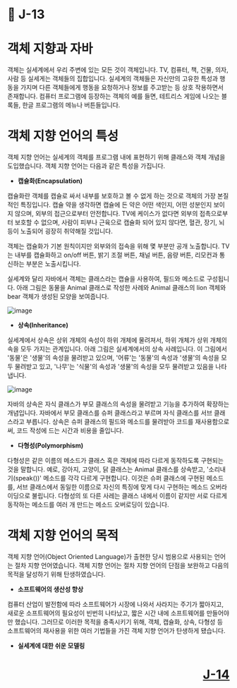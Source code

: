 # 📖 J-13

# 객체 지향과 자바

객체는 실세계에서 우리 주변에 있는 모든 것이 객체입니다. TV, 컴퓨터, 책, 건물, 의자, 사람 등 실세게는 객체들의 집합입니다. 실세계의 객체들은 자신만의 고유한 특성과 행동을 가지며 다른 객체들에게 행동을 요청하거나 정보를 주고받는 등 상호 작용하면서 존재합니다. 컴퓨터 프로그램에 등장하는 객체의 예를 들면, 테트리스 게임에 나오는 블록들, 한글 프로그램의 메뉴나 버튼들입니다.

# 객체 지향 언어의 특성

객체 지향 언어는 실세계의 객체를 프로그램 내에 표현하기 위해 클래스와 객체 개념을 도입했습니다. 객체 지향 언어는 다음과 같은 특성을 가집니다.

* **캡슐화(Encapsulation)**

캡슐화란 객체를 캡슐로 싸서 내부를 보호하고 볼 수 없게 하는 것으로 객체의 가장 본질적인 특징입니다. 캡슐 약을 생각하면 캡슐에 든 약은 어떤 색인지, 어떤 성분인지 보이지 않으며, 외부의 접근으로부터 안전합니다. TV에 케이스가 없다면 외부의 접촉으로부터 보호할 수 없으며, 사람이 피부나 근육으로 캡슐화 되어 있지 않다면, 혈관, 장기, 뇌 등이 노출되어 굉장히 취약해질 것입니다.
<p></p>
<p>객체는 캡슐화가 기본 원칙이지만 외부와의 접속을 위해 몇 부분만 공개 노출합니다. TV는 내부를 캡슐화하고 on/off 버튼, 밝기 조절 버튼, 채널 버튼, 음량 버튼, 리모컨과 통신하는 부분은 노출시킵니다.</p>
<p></p>
<p>실세계와 달리 자바에서 객체는 클래스라는 캡슐을 사용하여, 필드와 메소드로 구성됩니다. 아래 그림은 동물을 Animal 클래스로 작성한 사례와 Animal 클래스의 lion 객체와 bear 객체가 생성된 모양을 보여줍니다.</p>

![image](https://github.com/user-attachments/assets/8be01ad6-302c-4beb-940d-2816ffb04602)

* **상속(Inheritance)**

실세계에서 상속은 상위 개체의 속성이 하위 개체에 물려져서, 하위 개체가 상위 개체의 속을 모두 가지는 관계입니다. 아래 그림은 실세계에서의 상속 사례입니다. 이 그림에서 '동물'은 '생물'의 속성을 물려받고 있으며, '어류'는 '동물'의 속성과 '생물'의 속성을 모두 물려받고 있고, '나무'는 '식물'의 속성과 '생물'의 속성을 모두 물려받고 있음을 나타냅니다.

![image](https://github.com/user-attachments/assets/1aa91ce7-7187-4b94-9785-3ae1099792bd)

자바의 상속은 자식 클래스가 부모 클래스의 속성을 물려받고 기능을 추가하여 확장하는개념입니다. 자바에서 부모 클래스를 슈퍼 클래스라고 부르며 자식 클래스를 서브 클래스라고 부릅니다. 상속은 슈퍼 클래스의 필드와 메소드를 물려받아 코드를 재사용함으로써, 코드 작성에 드는 시간과 비용을 줄입니다.

* **다형성(Polymorphism)**

다형성은 같은 이름의 메소드가 클래스 혹은 객체에 따라 다르게 동작하도록 구현되는 것을 말합니다. 예로, 강아지, 고양이, 닭 클래스는 Animal 클래스를 상속받고, '소리내기(speak())' 메소드를 각각 다르게 구현합니다. 이것은 슈퍼 클래스에 구현된 메소드를, 서브 클래스에서 동일한 이름으로 자신의 특징에 맞게 다시 구현하는 메소드 오버라이딩으로 불립니다. 다형성의 또 다른 사레는 클래스 내에서 이름이 같지만 서로 다르게 동작하는 메소드를 여러 개 만드는 메소드 오버로딩이 있습니다.

# 객체 지향 언어의 목적

객체 지향 언어(Object Oriented Language)가 출현한 당시 범용으로 사용되는 언어는 절차 지향 언어였습니다. 객체 지향 언어는 절차 지향 언어의 단점을 보완하고 다음의 목적을 달성하기 위해 탄생하였습니다.

* **소프트웨어의 생산성 향상**

컴퓨터 산업이 발전함에 따라 소프트웨어가 시장에 나와서 사라지는 주기가 짧아지고, 새로운 소프트웨어의 필요성이 빈번히 나타났고, 짧은 시간 내에 소프트웨어를 만들어야만 했습니다. 그러므로 이러한 목적을 충족시키기 위해, 객체, 캡슐화, 상속, 다형성 등 소프트웨어의 재사용을 위한 여러 기법들을 가진 객체 지향 언어가 탄생하게 됐습니다.

* **실세계에 대한 쉬운 모델링**

# <p align="right">[J-14](./J_14.md)</p>
